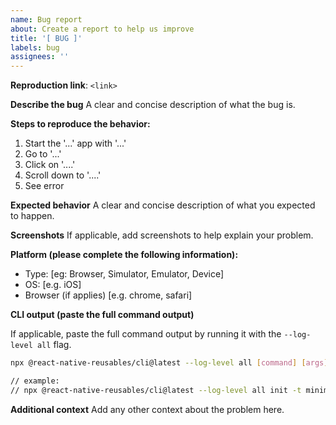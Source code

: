 ```yaml
---
name: Bug report
about: Create a report to help us improve
title: '[ BUG ]'
labels: bug
assignees: ''
---
```


<!--

⚠️ **Important**: Issues must include a valid reproduction link. Reports without one will be automatically closed.

You can quickly create a minimal reproduction using:

```bash
npx @react-native-reusables/cli@latest init -t minimal
```

-->

**Reproduction link**: `<link>`

**Describe the bug**
A clear and concise description of what the bug is.

**Steps to reproduce the behavior:**

1. Start the '...' app with '...'
2. Go to '...'
3. Click on '....'
4. Scroll down to '....'
5. See error

**Expected behavior**
A clear and concise description of what you expected to happen.

**Screenshots**
If applicable, add screenshots to help explain your problem.

**Platform (please complete the following information):**

- Type: [eg: Browser, Simulator, Emulator, Device]
- OS: [e.g. iOS]
- Browser (if applies) [e.g. chrome, safari]

**CLI output (paste the full command output)**

If applicable, paste the full command output by running it with the `--log-level all` flag.

```bash
npx @react-native-reusables/cli@latest --log-level all [command] [args] [options]

// example:
// npx @react-native-reusables/cli@latest --log-level all init -t minimal
```

**Additional context**
Add any other context about the problem here.

